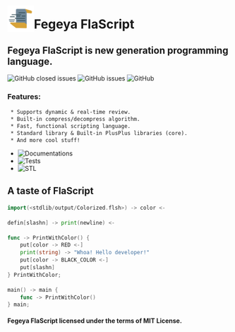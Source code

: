 
<img src="docs/resource/FlaScript_Logo.png" align="left"
     alt="Fegeya FlaScript logo by @ferhatgec" width="60" height="60">
     
# Fegeya FlaScript
## Fegeya FlaScript is new generation programming language.

![GitHub closed issues](https://img.shields.io/github/issues-closed/ferhatgec/flascript)
![GitHub issues](https://img.shields.io/github/issues/ferhatgec/flascript)
![GitHub](https://img.shields.io/github/license/ferhatgec/flascript)

### Features:
     * Supports dynamic & real-time review.
     * Built-in compress/decompress algorithm.
     * Fast, functional scripting language.
     * Standard library & Built-in PlusPlus libraries (core).
     * And more cool stuff!
     
* ![Documentations](docs/documentation/)
* ![Tests](test/)
* ![STL](stdlib/)


## A taste of FlaScript
```go
import(<stdlib/output/Colorized.flsh>) -> color <-

defin[slashn] -> print(newline) <-

func -> PrintWithColor() {
    put[color -> RED <-]
    print(string) -> "Whoa! Hello developer!" 
    put[color -> BLACK_COLOR <-]
    put[slashn]
} PrintWithColor;

main() -> main {
    func -> PrintWithColor()
} main;
```


     
#### Fegeya FlaScript licensed under the terms of MIT License.
